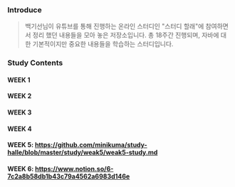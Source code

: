 ### Introduce   
> 백기선님이 유튜브를 통해 진행하는 온라인 스터디인 "스터디 할래"에 참여하면서 정리 했던 내용들을 모아 놓은 저장소입니다. 총 18주간 진행되며, 자바에 대한 기본적이지만 중요한 내용들을 학습하는 스터디입니다.

### Study Contents
#### WEEK 1
#### WEEK 2
#### WEEK 3
#### WEEK 4
#### WEEK 5: https://github.com/minikuma/study-halle/blob/master/study/weak5/weak5-study.md        
#### WEEK 6: https://www.notion.so/6-7c2a8b58db1b43c79a4562a6983d146e    


